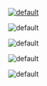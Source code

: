 [![default](https://user-images.githubusercontent.com/8466209/201015369-c6ba5c75-c2c7-415b-b424-debaa5c7f64a.png)](https://gist.github.com/eq19/6c89c3b0f109e0ead561a452720d1ebf#file-feeding-md)

![default](https://user-images.githubusercontent.com/8466209/201012946-c1b10170-a14b-46aa-8c13-4646cf7cadb4.png)

![default](https://user-images.githubusercontent.com/8466209/201013443-232335d2-af81-47eb-b93e-8005cb5fed56.png)

![default](https://user-images.githubusercontent.com/8466209/201014411-83fc0bd6-96dc-40ad-9eca-0a56695df151.png)

![default](https://user-images.githubusercontent.com/8466209/201014604-fd2d3b83-f243-4fc5-8032-ed984cb28002.png)
